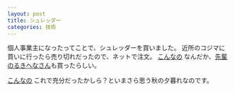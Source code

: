 ```yaml
---
layout: post
title: シュレッダー
categories: 技術
---
```


個人事業主になったってことで、シュレッダーを買いました。
近所のコジマに買いに行ったら売り切れだったので、ネットで注文。
<a href="http://www.irisplaza.co.jp/Index.asp?KB=SHOSAI&SID=H530570F" target="_blank">こんなの</a>
なんだか、<a href="http://weblog.rukihena.com/archives/2005/10/post_196.html" target="_blank">先輩のるきへなさん</a>も買ったらしい。

<a href="http://www.rakuten.co.jp/nagasawa/476489/634324/#827568" target="_blank">こんなの</a>
これで充分だったかしら？といまさら思う秋の夕暮れなのです。
